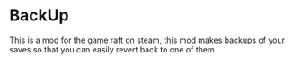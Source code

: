 # BackUp
This is a mod for the game raft on steam, this mod makes backups of your saves so that you can easily revert back to one of them